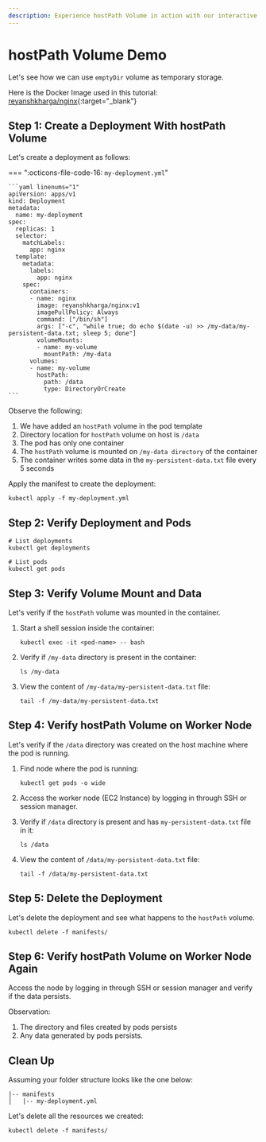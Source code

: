 ```yaml
---
description: Experience hostPath Volume in action with our interactive demo. See firsthand how this Kubernetes storage feature can work for you. 
---
```


# hostPath Volume Demo

Let's see how we can use `emptyDir` volume as temporary storage.

Here is the Docker Image used in this tutorial: [reyanshkharga/nginx]{:target="_blank"}


## Step 1: Create a Deployment With hostPath Volume

Let's create a deployment as follows:

=== ":octicons-file-code-16: `my-deployment.yml`"

    ```yaml linenums="1"
    apiVersion: apps/v1
    kind: Deployment
    metadata:
      name: my-deployment
    spec:
      replicas: 1
      selector:
        matchLabels:
          app: nginx
      template:
        metadata:
          labels:
            app: nginx
        spec:
          containers:
          - name: nginx
            image: reyanshkharga/nginx:v1
            imagePullPolicy: Always
            command: ["/bin/sh"]
            args: ["-c", "while true; do echo $(date -u) >> /my-data/my-persistent-data.txt; sleep 5; done"]
            volumeMounts:
            - name: my-volume
              mountPath: /my-data
          volumes:
          - name: my-volume
            hostPath:
              path: /data
              type: DirectoryOrCreate
    ```


Observe the following:

1. We have added an `hostPath` volume in the pod template
2. Directory location for `hostPath` volume on host is `/data`
3. The pod has only one container
4. The `hostPath` volume is mounted on `/my-data directory` of the container
5. The container writes some data in the `my-persistent-data.txt` file every 5 seconds

Apply the manifest to create the deployment:

```
kubectl apply -f my-deployment.yml
```


## Step 2: Verify Deployment and Pods

```
# List deployments
kubectl get deployments

# List pods
kubectl get pods
```


## Step 3: Verify Volume Mount and Data

Let's verify if the `hostPath` volume was mounted in the container.

1. Start a shell session inside the container:

    ```
    kubectl exec -it <pod-name> -- bash
    ```

2. Verify if `/my-data` directory is present in the container:

    ```
    ls /my-data
    ```

3. View the content of `/my-data/my-persistent-data.txt` file:

    ```
    tail -f /my-data/my-persistent-data.txt
    ```


## Step 4: Verify hostPath Volume on Worker Node

Let's verify if the `/data` directory was created on the host machine where the pod is running.

1. Find node where the pod is running:

    ```
    kubectl get pods -o wide
    ```

2. Access the worker node (EC2 Instance) by logging in through SSH or session manager.

3. Verify if `/data` directory is present and has `my-persistent-data.txt` file in it:

    ```
    ls /data
    ```

4. View the content of `/data/my-persistent-data.txt` file:

    ```
    tail -f /data/my-persistent-data.txt
    ```


## Step 5: Delete the Deployment

Let's delete the deployment and see what happens to the `hostPath` volume.

```
kubectl delete -f manifests/
```


## Step 6: Verify hostPath Volume on Worker Node Again

Access the node by logging in through SSH or session manager and verify if the data persists.

Observation:

1. The directory and files created by pods persists
2. Any data generated by pods persists.


## Clean Up

Assuming your folder structure looks like the one below:

```
|-- manifests
│   |-- my-deployment.yml
```

Let's delete all the resources we created:

```
kubectl delete -f manifests/
```

<!-- Hyperlinks -->
[reyanshkharga/nginx]: https://hub.docker.com/r/reyanshkharga/nginx
